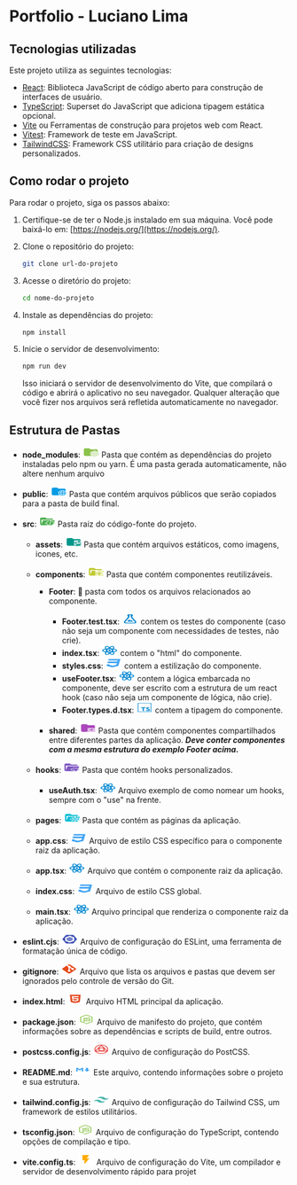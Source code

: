 # Portfolio - Luciano Lima

## Tecnologias utilizadas

Este projeto utiliza as seguintes tecnologias:

- [React](https://reactjs.org/): Biblioteca JavaScript de código aberto para construção de interfaces de usuário.
- [TypeScript](https://www.typescriptlang.org/): Superset do JavaScript que adiciona tipagem estática opcional.
- [Vite](https://vitejs.dev/) ou Ferramentas de construção para projetos web com React.
- [Vitest](https://vitest.dev/): Framework de teste em JavaScript.
- [TailwindCSS](https://tailwindcss.com/): Framework CSS utilitário para criação de designs personalizados.

## Como rodar o projeto

Para rodar o projeto, siga os passos abaixo:

1. Certifique-se de ter o Node.js instalado em sua máquina. Você pode baixá-lo em: [https://nodejs.org/](https://nodejs.org/).

2. Clone o repositório do projeto:

   ```bash
   git clone url-do-projeto
   ```

3. Acesse o diretório do projeto:

   ```bash
   cd nome-do-projeto
   ```

4. Instale as dependências do projeto:

   ```bash
   npm install
   ```

5. Inicie o servidor de desenvolvimento:

   ```bash
   npm run dev
   ```

   Isso iniciará o servidor de desenvolvimento do Vite, que compilará o código e abrirá o aplicativo no seu navegador. Qualquer alteração que você fizer nos arquivos será refletida automaticamente no navegador.

## Estrutura de Pastas

- **node_modules**: <img src="src/assets/icons/node_modules.svg" alt="Alt text" width="30" height="20" >
  Pasta que contém as dependências do projeto instaladas pelo npm ou yarn. É uma pasta gerada automaticamente, não altere nenhum arquivo
- **public**: <img src="src/assets/icons/public.svg" alt="Alt text" width="30" height="20" > Pasta que contém arquivos públicos que serão copiados para a pasta de build final.
- **src**: <img src="src/assets/icons/src.svg" alt="Alt text" width="30" height="20" > Pasta raiz do código-fonte do projeto.

  - **assets**: <img src="src/assets/icons/image.svg" alt="Alt text" width="30" height="20" > Pasta que contém arquivos estáticos, como imagens, icones, etc.
  - **components**: <img src="src/assets/icons/component.svg" alt="Alt text" width="30" height="20" > Pasta que contém componentes reutilizáveis.

    - **Footer**: 📂 pasta com todos os arquivos relacionados ao componente.

      - **Footer.test.tsx**: <img src="src/assets/icons/test.svg" alt="Alt text" width="30" height="20" > contem os testes do componente (caso não seja um componente com necessidades de testes, não crie).
      - **index.tsx**: <img src="src/assets/icons/react.svg" alt="Alt text" width="30" height="20" > contem o "html" do componente.
      - **styles.css**: <img src="src/assets/icons/css.svg" alt="Alt text" width="30" height="20" > contem a estilização do componente.
      - **useFooter.tsx**: <img src="src/assets/icons/react.svg" alt="Alt text" width="30" height="20" > contem a lógica embarcada no componente, deve ser escrito com a estrutura de um react hook (caso não seja um componente de lógica, não crie).
      - **Footer.types.d.tsx**: <img src="src/assets/icons/dType.svg" alt="Alt text" width="30" height="20" > contem a tipagem do componente.

    - **shared**: <img src="src/assets/icons/shared.svg" alt="Alt text" width="30" height="20" > Pasta que contém componentes compartilhados entre diferentes partes da aplicação. **_Deve conter componentes com a mesma estrutura do exemplo Footer acima._**

  - **hooks**: <img src="src/assets/icons/hooks.svg" alt="Alt text" width="30" height="20" > Pasta que contém hooks personalizados.
    - **useAuth.tsx**: <img src="src/assets/icons/react.svg" alt="Alt text" width="30" height="20" > Arquivo exemplo de como nomear um hooks, sempre com o "use" na frente.
  - **pages**: <img src="src/assets/icons/folder-react-components-open.svg" alt="Alt text" width="30" height="20" > Pasta que contém as páginas da aplicação.
  - **app.css**: <img src="src/assets/icons/css.svg" alt="Alt text" width="30" height="20" > Arquivo de estilo CSS específico para o componente raiz da aplicação.
  - **app.tsx**: <img src="src/assets/icons/react.svg" alt="Alt text" width="30" height="20" > Arquivo que contém o componente raiz da aplicação.
  - **index.css**: <img src="src/assets/icons/css.svg" alt="Alt text" width="30" height="20" > Arquivo de estilo CSS global.
  - **main.tsx**: <img src="src/assets/icons/react.svg" alt="Alt text" width="30" height="20" > Arquivo principal que renderiza o componente raiz da aplicação.

- **eslint.cjs**: <img src="src/assets/icons/lint.svg" alt="Alt text" width="30" height="20" > Arquivo de configuração do ESLint, uma ferramenta de formatação única de código.
- **gitignore**: <img src="src/assets/icons/git.svg" alt="Alt text" width="30" height="20" > Arquivo que lista os arquivos e pastas que devem ser ignorados pelo controle de versão do Git.
- **index.html**: <img src="src/assets/icons/html.svg" alt="Alt text" width="30" height="20" > Arquivo HTML principal da aplicação.
- **package.json**: <img src="src/assets/icons/nodejs.svg" alt="Alt text" width="30" height="20" > Arquivo de manifesto do projeto, que contém informações sobre as dependências e scripts de build, entre outros.
- **postcss.config.js**: <img src="src/assets/icons/postcss.svg" alt="Alt text" width="30" height="20" > Arquivo de configuração do PostCSS.
- **README.md**: <img src="src/assets/icons/markdown.svg" alt="Alt text" width="30" height="20" > Este arquivo, contendo informações sobre o projeto e sua estrutura.
- **tailwind.config.js**: <img src="src/assets/icons/tailwindcss.svg" alt="Alt text" width="30" height="20" > Arquivo de configuração do Tailwind CSS, um framework de estilos utilitários.
- **tsconfig.json**: <img src="src/assets/icons/nodejs.svg" alt="Alt text" width="30" height="20" > Arquivo de configuração do TypeScript, contendo opções de compilação e tipo.
- **vite.config.ts**: <img src="src/assets/icons/vite.svg" alt="Alt text" width="30" height="20" > Arquivo de configuração do Vite, um compilador e servidor de desenvolvimento rápido para projet
